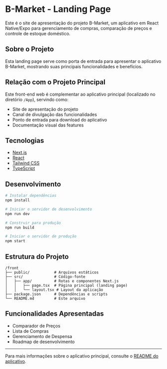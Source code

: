 # B-Market - Landing Page

Este é o site de apresentação do projeto B-Market, um aplicativo em React Native/Expo para gerenciamento de compras, comparação de preços e controle de estoque doméstico.

## Sobre o Projeto

Esta landing page serve como porta de entrada para apresentar o aplicativo B-Market, mostrando suas principais funcionalidades e benefícios.

## Relação com o Projeto Principal

Este front-end web é complementar ao aplicativo principal (localizado no diretório `/App`), servindo como:

- Site de apresentação do projeto
- Canal de divulgação das funcionalidades
- Ponto de entrada para download do aplicativo
- Documentação visual das features

## Tecnologias

- [Next.js](https://nextjs.org/)
- [React](https://react.dev/)
- [Tailwind CSS](https://tailwindcss.com/)
- [TypeScript](https://www.typescriptlang.org/)

## Desenvolvimento

```bash
# Instalar dependências
npm install

# Iniciar o servidor de desenvolvimento
npm run dev

# Construir para produção
npm run build

# Iniciar o servidor de produção
npm start
```

## Estrutura do Projeto

```
/front
├── public/           # Arquivos estáticos
├── src/              # Código-fonte
│   ├── app/          # Rotas e componentes Next.js
│   │   ├── page.tsx  # Página principal (landing page)
│   │   └── layout.tsx # Layout da aplicação
├── package.json      # Dependências e scripts
└── README.md         # Este arquivo
```

## Funcionalidades Apresentadas

- Comparador de Preços
- Lista de Compras
- Gerenciamento de Despensa
- Roadmap de desenvolvimento

---

Para mais informações sobre o aplicativo principal, consulte o [README do aplicativo](/App/README.md).
